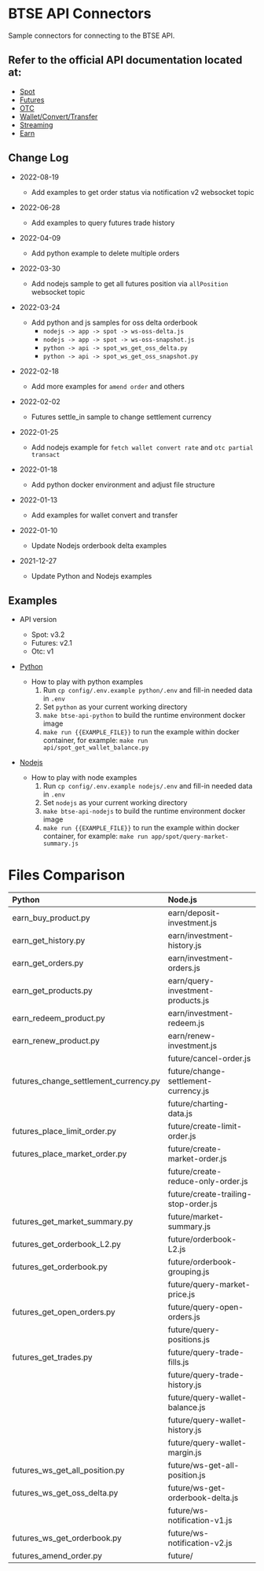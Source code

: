# BTSE API Connectors
Sample connectors for connecting to the BTSE API.

## Refer to the official API documentation located at:

* [Spot](https://btsecom.github.io/docs/spot/en/#change-log)
* [Futures](https://btsecom.github.io/docs/futures/en/#change-log)
* [OTC](https://btsecom.github.io/docs/otc/en/#change-log)
* [Wallet/Convert/Transfer](https://btsecom.github.io/docs/wallet/en/#change-log)
* [Streaming](https://btsecom.github.io/docs/streaming/en/#change-log)
* [Earn](https://btsecom.github.io/docs/earn/en/#change-log)

## Change Log

* 2022-08-19
  - Add examples to get order status via notification v2 websocket topic

* 2022-06-28
  - Add examples to query futures trade history

* 2022-04-09
  - Add python example to delete multiple orders

* 2022-03-30
  - Add nodejs sample to get all futures position via `allPosition` websocket topic

* 2022-03-24
  - Add python and js samples for oss delta orderbook
    - `nodejs -> app -> spot -> ws-oss-delta.js`
    - `nodejs -> app -> spot -> ws-oss-snapshot.js`
    - `python -> api -> spot_ws_get_oss_delta.py`
    - `python -> api -> spot_ws_get_oss_snapshot.py`

* 2022-02-18
  - Add more examples for `amend order` and others

* 2022-02-02
  - Futures settle_in sample to change settlement currency

* 2022-01-25
  - Add nodejs example for `fetch wallet convert rate` and `otc partial transact`

* 2022-01-18
  - Add python docker environment and adjust file structure

* 2022-01-13
  - Add examples for wallet convert and transfer

* 2022-01-10
  - Update Nodejs orderbook delta examples

* 2021-12-27
  - Update Python and Nodejs examples

## Examples

  * API version
    - Spot: v3.2
    - Futures: v2.1
    - Otc: v1


* [Python](https://github.com/btsecom/api-sample/tree/master/python)

  * How to play with python examples
    1. Run `cp config/.env.example python/.env` and fill-in needed data in `.env`
    1. Set `python` as your current working directory
    1. `make btse-api-python` to build the runtime environment docker image
    1. `make run {{EXAMPLE_FILE}}` to run the example within docker container, for example: `make run api/spot_get_wallet_balance.py`


* [Nodejs](https://github.com/btsecom/api-sample/tree/master/nodejs)

  * How to play with node examples
    1. Run `cp config/.env.example nodejs/.env` and fill-in needed data in `.env`
    1. Set `nodejs` as your current working directory
    1. `make btse-api-nodejs` to build the runtime environment docker image
    1. `make run {{EXAMPLE_FILE}}` to run the example within docker container, for example: `make run app/spot/query-market-summary.js`



# Files Comparison
|Python | Node.js | 
| :---   | :---   | 
|earn_buy_product.py | earn/deposit-investment.js |
|earn_get_history.py | earn/investment-history.js |
|earn_get_orders.py | earn/investment-orders.js |
|earn_get_products.py | earn/query-investment-products.js |
|earn_redeem_product.py | earn/investment-redeem.js |
|earn_renew_product.py | earn/renew-investment.js |
| | future/cancel-order.js |
|futures_change_settlement_currency.py | future/change-settlement-currency.js |
| | future/charting-data.js |
|futures_place_limit_order.py | future/create-limit-order.js |
|futures_place_market_order.py | future/create-market-order.js |
| | future/create-reduce-only-order.js |
| | future/create-trailing-stop-order.js |
|futures_get_market_summary.py | future/market-summary.js |
|futures_get_orderbook_L2.py | future/orderbook-L2.js |
|futures_get_orderbook.py | future/orderbook-grouping.js |
| | future/query-market-price.js |
|futures_get_open_orders.py | future/query-open-orders.js |
| | future/query-positions.js |
|futures_get_trades.py | future/query-trade-fills.js |
| | future/query-trade-history.js |
| | future/query-wallet-balance.js |
| | future/query-wallet-history.js |
| | future/query-wallet-margin.js |
|futures_ws_get_all_position.py | future/ws-get-all-position.js |
|futures_ws_get_oss_delta.py | future/ws-get-orderbook-delta.js |
| | future/ws-notification-v1.js |
|futures_ws_get_orderbook.py | future/ws-notification-v2.js |
|futures_amend_order.py | future/ |